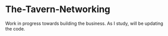 # The-Tavern-Networking
Work in progress towards building the business. 
As I study, will be updating the code.
